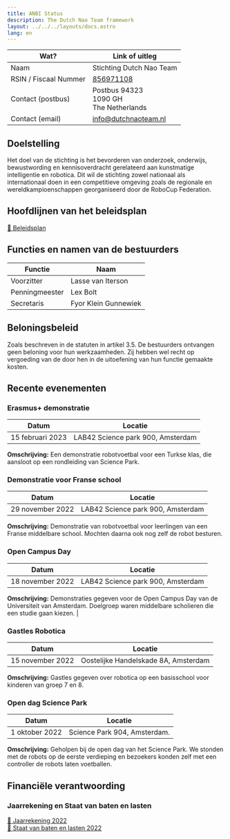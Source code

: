 ```yaml
---
title: ANBI Status
description: The Dutch Nao Team framework
layout: ../../../layouts/docs.astro
lang: en
---
```


| Wat?                  | Link of uitleg                                                                   |
| --------------------- | -------------------------------------------------------------------------------- |
| Naam                  | Stichting Dutch Nao Team                                                         |
| RSIN / Fiscaal Nummer | <a target="_blank" href="https://www.kvk.nl/bestellen/#/67403638" >856971108</a> |
| Contact (postbus)     | Postbus 94323 <br> 1090 GH <br> The Netherlands                                  |
| Contact (email)       | info@dutchnaoteam.nl                                                             |

## Doelstelling

Het doel van de stichting is het bevorderen van onderzoek, onderwijs, bewustwording en kennisoverdracht gerelateerd aan kunstmatige intelligentie en robotica. Dit wil de stichting zowel nationaal als internationaal doen in een competitieve omgeving zoals de regionale en wereldkampioenschappen georganiseerd door de RoboCup Federation.

## Hoofdlijnen van het beleidsplan

[📄 Beleidsplan](/anbi/Beleidsplan.pdf)

<!-- https://docs.google.com/document/d/1kBbH-v_PDP9RsHyGgyxG0GLVNYv2z4FiJz7nWKygp3M/edit -->

## Functies en namen van de bestuurders

| Functie        | Naam                 |
| -------------- | -------------------- |
| Voorzitter     | Lasse van Iterson    |
| Penningmeester | Lex Bolt             |
| Secretaris     | Fyor Klein Gunnewiek |

## Beloningsbeleid

Zoals beschreven in de statuten in artikel 3.5. De bestuurders ontvangen geen beloning voor hun werkzaamheden. Zij hebben wel recht op vergoeding van de door hen in de uitoefening van hun functie gemaakte kosten.

## Recente evenementen

### Erasmus+ demonstratie

| Datum            | Locatie                           |
| ---------------- | --------------------------------- |
| 15 februari 2023 | LAB42 Science park 900, Amsterdam |

**Omschrijving:**
Een demonstratie robotvoetbal voor een Turkse klas, die aansloot op een rondleiding van Science Park.

### Demonstratie voor Franse school

| Datum            | Locatie                           |
| ---------------- | --------------------------------- |
| 29 november 2022 | LAB42 Science park 900, Amsterdam |

**Omschrijving:**
Demonstratie van robotvoetbal voor leerlingen van een Franse middelbare school. Mochten daarna ook nog zelf de robot besturen.

### Open Campus Day

| Datum            | Locatie                           |
| ---------------- | --------------------------------- |
| 18 november 2022 | LAB42 Science park 900, Amsterdam |

**Omschrijving:**
Demonstraties gegeven voor de Open Campus Day van de Universiteit van Amsterdam. Doelgroep waren middelbare scholieren die een studie gaan kiezen. |

### Gastles Robotica

| Datum            | Locatie                              |
| ---------------- | ------------------------------------ |
| 15 november 2022 | Oostelijke Handelskade 8A, Amsterdam |

**Omschrijving:**
Gastles gegeven over robotica op een basisschool voor kinderen van groep 7 en 8.

### Open dag Science Park

| Datum          | Locatie                      |
| -------------- | ---------------------------- |
| 1 oktober 2022 | Science Park 904, Amsterdam. |

**Omschrijving:**
Geholpen bij de open dag van het Science Park. We stonden met de robots op de eerste verdieping en bezoekers konden zelf met een controller de robots laten voetballen.

## Financiële verantwoording

### Jaarrekening en Staat van baten en lasten

[📄 Jaarrekening 2022](/anbi/Jaarrekening_DNT_2022_Getekend.pdf) <br>
[📄 Staat van baten en lasten 2022](/anbi/Administratie2022.xlsx)
